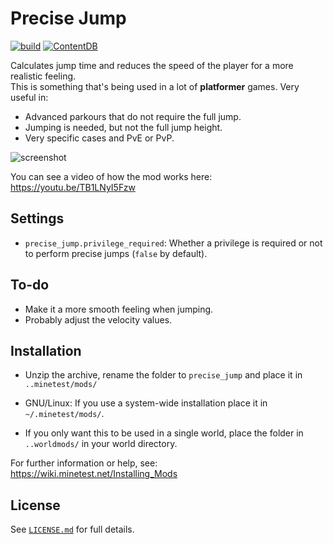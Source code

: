 # Precise Jump

[![build](https://github.com/Panquesito7/minetest-precise_jump/actions/workflows/build.yml/badge.svg)](https://github.com/Panquesito7/minetest-precise_jump/actions/)
[![ContentDB](https://content.minetest.net/packages/Panquesito7/precise_jump/shields/downloads/)](https://content.minetest.net/packages/Panquesito7/precise_jump/)

Calculates jump time and reduces the speed of the player for a more realistic feeling.\
This is something that's being used in a lot of **platformer** games. Very useful in:

- Advanced parkours that do not require the full jump.
- Jumping is needed, but not the full jump height.
- Very specific cases and PvE or PvP.

![screenshot](https://github.com/Panquesito7/minetest-precise_jump/assets/51391473/4f58ebcb-155f-46fd-a783-1693b9ff3365)

You can see a video of how the mod works here: https://youtu.be/TB1LNyI5Fzw

## Settings

- `precise_jump.privilege_required`: Whether a privilege is required or not to perform precise jumps (`false` by default).

## To-do

- Make it a more smooth feeling when jumping.
- Probably adjust the velocity values.

## Installation

- Unzip the archive, rename the folder to `precise_jump` and
place it in `..minetest/mods/`

- GNU/Linux: If you use a system-wide installation place
    it in `~/.minetest/mods/`.

- If you only want this to be used in a single world, place
    the folder in `..worldmods/` in your world directory.

For further information or help, see:\
<https://wiki.minetest.net/Installing_Mods>

## License

See [`LICENSE.md`](LICENSE.md) for full details.
